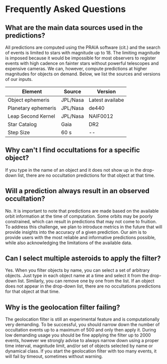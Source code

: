 # Frequently Asked Questions

## What are the main data sources used in the predictions?

All predictions are computed using the PRAIA software (cit.) and the search of events is limited to stars with magnitude up to 18. The limiting magnitude is imposed because it would be impossible for most observers to register events with high cadence on fainter stars without powerful telescopes and expensive cameras. We can, however, compute predictions at higher magnitudes for objects on demand. Below, we list the sources and versions of our inputs.

| Element             | Source   | Version         |
| ------------------- | -------- | --------------- |
| Object ephemeris    | JPL/Nasa | Latest availabe |
| Planetary ephemeris | JPL/Nasa | de440           |
| Leap Second Kernel  | JPL/Nasa | NAIF0012        |
| Star Catalog        | Gaia     | DR2             |
| Step Size           | 60 s     | --              |

## Why can't I find occultations for a specific object?

If you type in the name of an object and it does not show up in the drop-down list, there are no occultation predictions for that object at that time.

## Will a prediction always result in an observed occultation?

No. It is important to note that predictions are made based on the available orbit information at the time of computation. Some orbits may be poorly constrained, which can result in predictions that may not come to fruition. To address this challenge, we plan to introduce metrics in the future that will provide insights into the accuracy of a given prediction. Our aim is to provide users with the most reliable and informative predictions possible, while also acknowledging the limitations of the available data.

## Can I select multiple asteroids to apply the filter?

Yes. When you filter objects by name, you can select a set of arbitrary objects. Just type in each object name at a time and select it from the drop-down list. Similarly, you can remove one by one from the list. If an object does not appear in the drop-down list, there are no occultations predictions for that object at that time.

## Why is the geolocation filter failing?

The geolocation filter is still an experimental feature and is computationally very demanding. To be successful, you should narrow down the number of occultation events up to a maximum of 500 and only then apply it. During low demanding usage you should be fine applying the filter up to 2000 events, however we strongly advise to always narrow down using a proper time interval, magnitude limit, and/or set of objects selected by name or dynamical class. If you start the geolocation filter with too many events, it will fail by timeout, sometimes without warning.
